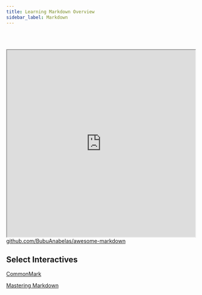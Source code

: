 ```yaml
---
title: Learning Markdown Overview
sidebar_label: Markdown
---
```


<br></br>
<iframe src="https://awesomelists.top/#/repos/BubuAnabelas/awesome-markdown" width="100%" height="500" title="CSS Stacking, Absolute 1"></iframe>
<figcaption><a href = "https://github.com/BubuAnabelas/awesome-markdown">github.com/BubuAnabelas/awesome-markdown</a></figcaption>

## Select Interactives
[CommonMark](https://commonmark.org/)

[Mastering Markdown](https://masteringmarkdown.com/)
